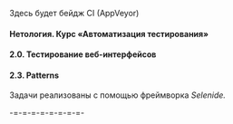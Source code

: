 Здесь будет бейдж CI (AppVeyor)

 #### Нетология. Курс «Автоматизация тестирования»

 #### 2.0. Тестирование веб-интерфейсов

 #### 2.3. Patterns

Задачи реализованы с помощью фреймворка *Selenide.*

-=-=-=-=-=-=-=-=-

